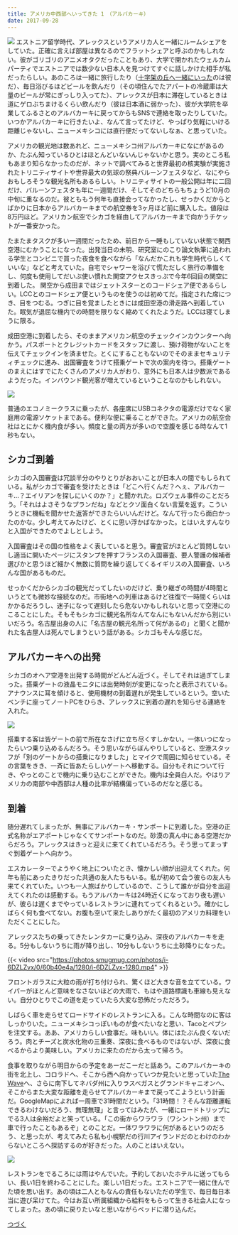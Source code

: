 ```yaml
---
title: アメリカ中西部へいってきた 1　（アルバカーキ）
date: 2017-09-28
---
```


![](https://photos.xar.sh/12835623924_6f2fd7ec22_b.jpg)
エストニア留学時代、アレックスというアメリカ人と一緒にルームシェアをしていた。正確に言えば部屋は異なるのでフラットシェアと呼ぶのかもしれない。彼がゴリゴリのアニメオタクだったこともあり、大学で開かれたウェルカムパーティでエストニアでは数少ない日本人を見つけてすぐに話しかけた相手が私だったらしい。あのころは一緒に旅行したり（[十字架の丘へ一緒にいった](/post/77628228263/)のは彼だ）、毎日浴びるほどビールを飲んだり（その頃住んでたアパートの冷蔵庫は大量のビールが常にぎっしり入ってた）、アレックスが日本に滞在しているときは道にゲロぶちまけるくらい飲んだり（彼は日本酒に弱かった）、彼が大学院を卒業してふるさとのアルバカーキに戻ってからもSNSで連絡を取ったりしていた。いつかアルバカーキに行きたいよ、なんて言ってたけど、やっぱり気軽にいける距離じゃないし、ニューメキシコには直行便だってないしなぁ、と思っていた。

アメリカの観光地は数あれど、ニューメキシコ州アルバカーキになにがあるのか、たぶん知っているひとはほとんどいないんじゃないかと思う。実のところ私もあまり知らなかったのだが、ネットで調べてみると世界最初の核実験が実施されたトリニティサイトや世界最大の気球の祭典バルーンフェスタなど、なにやらおもしろそうな観光名所もあるらしい。トリニティサイトの一般公開は年に二回だけ、バルーンフェスタも年に一週間だけ、そしてそのどちらもちょうど10月の中旬に重なるのだ。彼とももう何年も直接会ってなかったし、せっかくだからとばかりに日本からアルバカーキまでの航空券を3ヶ月ほど前に購入した。値段は8万円ほど。アメリカン航空でシカゴを経由してアルバカーキまで向かうチケットが一番安かった。

たまたまタスクが多い一週間だったため、前日から一睡もしていない状態で関西空港にむかうことになった。出発当日の未明、研究室にのこり論文執筆に追われる学生とコンビニで買った夜食を食べながら「なんだかこれも学生時代らしくていいな」などと考えていた。自宅でシャワーを浴びて慌ただしく旅行の準備をし、何度も使用してだいぶ使い慣れた関空アクセスきっぷで今年6回目の関空に到着した。
関空から成田まではジェットスターとのコードシェア便であるらしい。LCCとのコードシェア便というものを使うのは初めてだ。指定された席につき、目をつむる。つぎに目を覚ましたときには成田空港の滑走路へ到着していた。眠気が退屈な機内での時間を限りなく縮めてくれたようだ。LCCは寝てしまうに限る。

成田空港に到着したら、そのままアメリカン航空のチェックインカウンターへ向かう。パスポートとクレジットカードをスタッフに渡し、預け荷物がないことを伝えてチェックインを済ませた。とくにすることもないのでそのままセキュリティチェックに進み、出国審査をうけて搭乗ゲートで次の案内を待つ。搭乗ゲートのまえにはすでにたくさんのアメリカ人がおり、意外にも日本人は少数派であるようだった。インバウンド観光客が増えているということなのかもしれない。

![](https://photos.xar.sh/37575816716_40df622306_h.jpg)

普通のエコノミークラスに乗ったが、各座席にUSBコネクタの電源だけでなく家庭用の電源ソケットまである。便利な便に乗ることができた。アメリカの航空会社はとにかく機内食が多い。頻度と量の両方が多いので空腹を感じる時なんて1秒もない。

## シカゴ到着

シカゴの入国審査は冗談半分のやりとりがおおいことが日本人の間でもしられている。私がシカゴで審査を受けたときは「どこへ行くんだ？へぇ、アルバカーキ…？エイリアンを探しにいくのか？」と聞かれた。ロズウェル事件のことだろう。「それはよさそうなプランだね」などとクソ面白くない言葉を返す。こういうときに機転を聞かせた返答ができたらいいんだけど。なんて行ったら面白かったのかな。少し考えてみたけど、とくに思い浮かばなかった。とはいえすんなりと入国ができたのでよしとしよう。

入国審査はその国の性格をよく表していると思う。審査官がほとんど質問しないし適当に開いたページにスタンプを押すフランスの入国審査、要人警護の候補者選びかと思うほど細かく無数に質問を繰り返してくるイギリスの入国審査、いろんな国があるものだ。

せっかくだからシカゴの観光だってしたいのだけど、乗り継ぎの時間が4時間というとても微妙な接続なのだ。市街地への列車はあるけど往復で一時間くらいはかかるだろうし、迷子になって遅刻したら危ないかもしれないと思って空港にのこることにした。そもそもシカゴに観光名所なんてなんにもないんだから別にいいだろう。名古屋出身の人に「名古屋の観光名所って何があるの」と聞くと聞かれた名古屋人は死んでしまうという話がある。シカゴもそんな感じだ。

## アルバカーキへの出発

シカゴのオヘア空港を出発する時間がどんどん近づく。そしてそれは過ぎてしまった。搭乗ゲートの液晶モニタには出発時刻が変更になったと表示されている。アナウンスに耳を傾けると、使用機材の到着遅れが発生しているという。空いたベンチに座ってノートPCをひらき、アレックスに到着の遅れを知らせる連絡を入れた。

![](https://photos.xar.sh/37575809966_f82c6785d3_h.jpg)

搭乗する客は皆ゲートの前で所在なさげに立ち尽くすしかない。一体いつになったらいつ乗り込めるんだろう。そう思いながらぼんやりしていると、空港スタッフが「別のゲートからの搭乗になりました」とマイクで周囲に知らせている。その言葉をきき、一斉に皆あたらしいゲートへ移動する。自分もそれについて行き、やっとのことで機内に乗り込むことができた。機内は全員白人だ。やはりアメリカの南部や中西部は人種の比率が結構偏っているのだなと感じる。

## 到着

随分遅れてしまったが、無事にアルバカーキ・サンポートに到着した。空港の正式名称がエアポートじゃなくてサンポートなのだ。砂漠の真ん中にある空港だからだろう。アレックスはきっと迎えに来てくれているだろう。そう思ってまっすぐ到着ゲートへ向かう。

エスカレーターでようやく地上についたとき、懐かしい顔が出迎えてくれた。何年も前にあったきりだった共通の友人たちもいる。私が初めて会う彼らの友人も来てくれていた。いつも一人旅ばかりしているので、こうして誰かが自分を出迎えてくれたのは感動する。もうアルバカーキは24時近くになっており夜も遅いが、彼らは遅くまでやっているレストランに連れてってくれるという。確かにしばらく何も食べてない。お腹も空いて来たしありがたく最初のアメリカ料理をいただくことにした。

アレックスたちの乗ってきたレンタカーに乗り込み、深夜のアルバカーキを走る。5分もしないうちに雨が降り出し、10分もしないうちに土砂降りになった。

{{< video src="https://photos.smugmug.com/photos/i-6DZLZvx/0/60b40e4a/1280/i-6DZLZvx-1280.mp4" >}}

フロントガラスに大粒の雨が打ち付けられ、驚くほど大きな音を立てている。ワイパーがほとんど意味をなさないほどの大雨で、もはや道路標識も車線も見えない。自分ひとりでこの道を走っていたら大変な恐怖だっただろう。

しばらく車を走らせてロードサイドのレストランに入る。こんな時間なのに客はしっかりいた。ニューメキシコっぽいものが食べたいなと思い、Tacoとペプシを注文する。ああ、アメリカらしい食事だ。味もいい。体にはたぶん良くないだろう。肉とチーズと炭水化物の三重奏、深夜に食べるものではないが、深夜に食べるからより美味しい。アメリカに来たのだから太って帰ろう。

食事を取りながら明日からの予定をあーだこーだと話あう。このアルバカーキの街を北上し、コロラドへ、そこから西へ向かっていつか見たいと思っていた[The Wave](https://en.wikipedia.org/wiki/The_Wave,_Arizona)へ、さらに南下してネバダ州に入りラスベガスとグランドキャニオンへ、そこからまた大変な距離を走らせてアルバカーキまで戻ってこようという計画だ。GoogleMapによれば一周車で31時間だという。「31時間！？そんな距離運転できるわけないだろう、無理無理」と言ってはみたが、一緒にロードトリップにでる3人は余裕だよと笑っている。「この街からワラワラ（ワシントン州）まで車で行ったこともあるぞ」とのことだ。一体ワラワラに何があるというのだろう、と思ったが、考えてみたら私も小幌駅だの行川アイランドだのとわけのわからないところへ探訪するのが好きだった。人のことはいえない。

![](https://photos.xar.sh/37575802136_db36b3ce81_h.jpg)

レストランをでるころには雨はやんでいた。予約しておいたホテルに送ってもらい、長い1日を終わることにした。楽しい1日だった。エストニアで一緒に住んでた頃を思い出す。あの頃は二人ともなんの責任もないただの学生で、毎日毎日本当に遊び呆けてた。今はお互い所属組織から給料をもらって生きる社会人になってしまった。あの頃に戻りたいなと思いながらベッドに潜り込んだ。

[つづく](/post/1515062392/)
